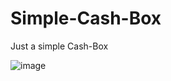 # Simple-Cash-Box
Just a simple Cash-Box 

![image](https://github.com/Fahim-Al-Razy/Simple-Cash-Box/assets/169540025/8db0e569-5d1a-49aa-8910-5c07fa5f552e)
